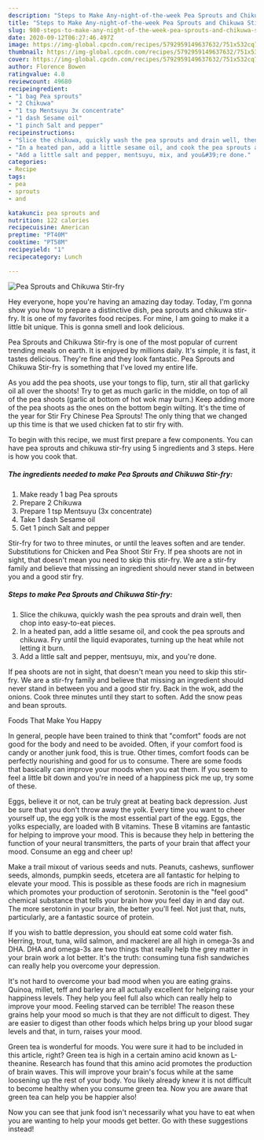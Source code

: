 ```yaml
---
description: "Steps to Make Any-night-of-the-week Pea Sprouts and Chikuwa Stir-fry"
title: "Steps to Make Any-night-of-the-week Pea Sprouts and Chikuwa Stir-fry"
slug: 980-steps-to-make-any-night-of-the-week-pea-sprouts-and-chikuwa-stir-fry
date: 2020-09-12T06:27:46.497Z
image: https://img-global.cpcdn.com/recipes/5792959149637632/751x532cq70/pea-sprouts-and-chikuwa-stir-fry-recipe-main-photo.jpg
thumbnail: https://img-global.cpcdn.com/recipes/5792959149637632/751x532cq70/pea-sprouts-and-chikuwa-stir-fry-recipe-main-photo.jpg
cover: https://img-global.cpcdn.com/recipes/5792959149637632/751x532cq70/pea-sprouts-and-chikuwa-stir-fry-recipe-main-photo.jpg
author: Florence Bowen
ratingvalue: 4.8
reviewcount: 49680
recipeingredient:
- "1 bag Pea sprouts"
- "2 Chikuwa"
- "1 tsp Mentsuyu 3x concentrate"
- "1 dash Sesame oil"
- "1 pinch Salt and pepper"
recipeinstructions:
- "Slice the chikuwa, quickly wash the pea sprouts and drain well, then chop into easy-to-eat pieces."
- "In a heated pan, add a little sesame oil, and cook the pea sprouts and chikuwa. Fry until the liquid evaporates, turning up the heat while not letting it burn."
- "Add a little salt and pepper, mentsuyu, mix, and you&#39;re done."
categories:
- Recipe
tags:
- pea
- sprouts
- and

katakunci: pea sprouts and 
nutrition: 122 calories
recipecuisine: American
preptime: "PT40M"
cooktime: "PT58M"
recipeyield: "1"
recipecategory: Lunch

---
```



![Pea Sprouts and Chikuwa Stir-fry](https://img-global.cpcdn.com/recipes/5792959149637632/751x532cq70/pea-sprouts-and-chikuwa-stir-fry-recipe-main-photo.jpg)

Hey everyone, hope you're having an amazing day today. Today, I'm gonna show you how to prepare a distinctive dish, pea sprouts and chikuwa stir-fry. It is one of my favorites food recipes. For mine, I am going to make it a little bit unique. This is gonna smell and look delicious.

Pea Sprouts and Chikuwa Stir-fry is one of the most popular of current trending meals on earth. It is enjoyed by millions daily. It's simple, it is fast, it tastes delicious. They're fine and they look fantastic. Pea Sprouts and Chikuwa Stir-fry is something that I've loved my entire life.

As you add the pea shoots, use your tongs to flip, turn, stir all that garlicky oil all over the shoots! Try to get as much garlic in the middle, on top of all of the pea shoots (garlic at bottom of hot wok may burn.) Keep adding more of the pea shoots as the ones on the bottom begin wilting. It&#39;s the time of the year for Stir Fry Chinese Pea Sprouts! The only thing that we changed up this time is that we used chicken fat to stir fry with.


To begin with this recipe, we must first prepare a few components. You can have pea sprouts and chikuwa stir-fry using 5 ingredients and 3 steps. Here is how you cook that.

<!--inarticleads1-->

##### The ingredients needed to make Pea Sprouts and Chikuwa Stir-fry:

1. Make ready 1 bag Pea sprouts
1. Prepare 2 Chikuwa
1. Prepare 1 tsp Mentsuyu (3x concentrate)
1. Take 1 dash Sesame oil
1. Get 1 pinch Salt and pepper


Stir-fry for two to three minutes, or until the leaves soften and are tender. Substitutions for Chicken and Pea Shoot Stir Fry. If pea shoots are not in sight, that doesn&#39;t mean you need to skip this stir-fry. We are a stir-fry family and believe that missing an ingredient should never stand in between you and a good stir fry. 

<!--inarticleads2-->

##### Steps to make Pea Sprouts and Chikuwa Stir-fry:

1. Slice the chikuwa, quickly wash the pea sprouts and drain well, then chop into easy-to-eat pieces.
1. In a heated pan, add a little sesame oil, and cook the pea sprouts and chikuwa. Fry until the liquid evaporates, turning up the heat while not letting it burn.
1. Add a little salt and pepper, mentsuyu, mix, and you&#39;re done.


If pea shoots are not in sight, that doesn&#39;t mean you need to skip this stir-fry. We are a stir-fry family and believe that missing an ingredient should never stand in between you and a good stir fry. Back in the wok, add the onions. Cook three minutes until they start to soften. Add the snow peas and bean sprouts. 

Foods That Make You Happy


In general, people have been trained to think that "comfort" foods are not good for the body and need to be avoided. Often, if your comfort food is candy or another junk food, this is true. Other times, comfort foods can be perfectly nourishing and good for us to consume. There are some foods that basically can improve your moods when you eat them. If you seem to feel a little bit down and you're in need of a happiness pick me up, try some of these.

Eggs, believe it or not, can be truly great at beating back depression. Just be sure that you don't throw away the yolk. Every time you want to cheer yourself up, the egg yolk is the most essential part of the egg. Eggs, the yolks especially, are loaded with B vitamins. These B vitamins are fantastic for helping to improve your mood. This is because they help in bettering the function of your neural transmitters, the parts of your brain that affect your mood. Consume an egg and cheer up!

Make a trail mixout of various seeds and nuts. Peanuts, cashews, sunflower seeds, almonds, pumpkin seeds, etcetera are all fantastic for helping to elevate your mood. This is possible as these foods are rich in magnesium which promotes your production of serotonin. Serotonin is the "feel good" chemical substance that tells your brain how you feel day in and day out. The more serotonin in your brain, the better you'll feel. Not just that, nuts, particularly, are a fantastic source of protein.

If you wish to battle depression, you should eat some cold water fish. Herring, trout, tuna, wild salmon, and mackerel are all high in omega-3s and DHA. DHA and omega-3s are two things that really help the grey matter in your brain work a lot better. It's the truth: consuming tuna fish sandwiches can really help you overcome your depression. 

It's not hard to overcome your bad mood when you are eating grains. Quinoa, millet, teff and barley are all actually excellent for helping raise your happiness levels. They help you feel full also which can really help to improve your mood. Feeling starved can be terrible! The reason these grains help your mood so much is that they are not difficult to digest. They are easier to digest than other foods which helps bring up your blood sugar levels and that, in turn, raises your mood.

Green tea is wonderful for moods. You were sure it had to be included in this article, right? Green tea is high in a certain amino acid known as L-theanine. Research has found that this amino acid promotes the production of brain waves. This will improve your brain's focus while at the same loosening up the rest of your body. You likely already knew it is not difficult to become healthy when you consume green tea. Now you are aware that green tea can help you be happier also!

Now you can see that junk food isn't necessarily what you have to eat when you are wanting to help your moods get better. Go  with  these suggestions  instead!

